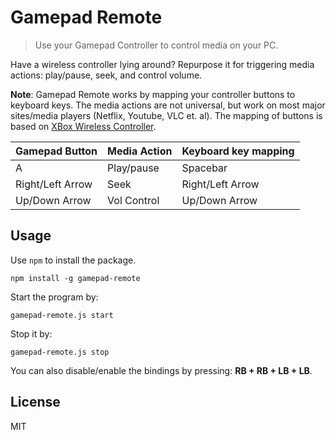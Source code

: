 # Gamepad Remote

> Use your Gamepad Controller to control media on your PC.

Have a wireless controller lying around? Repurpose it for triggering media actions: play/pause, seek, and control volume. 

**Note**: Gamepad Remote works by mapping your controller buttons to keyboard keys. The media actions are not universal, but  work on most major sites/media players (Netflix, Youtube, VLC et. al). The mapping of buttons is based on [XBox Wireless Controller](https://www.bestbuy.ca/en-ca/product/xbox-xbox-one-wireless-controller-white-tf5-00001/10450316.aspx). 

| Gamepad Button  | Media Action | Keyboard key mapping  |
|---------------|------------|---------------|
| A  | Play/pause   | Spacebar   |
| Right/Left Arrow  | Seek   | Right/Left Arrow  |
|  Up/Down Arrow |  Vol Control  |  Up/Down Arrow | 

## Usage

Use `npm` to install the package.

`npm install -g gamepad-remote`

Start the program by:

`gamepad-remote.js start`

Stop it by:

`gamepad-remote.js stop`

You can also disable/enable the bindings by pressing: **RB + RB + LB + LB**.

## License 
MIT
